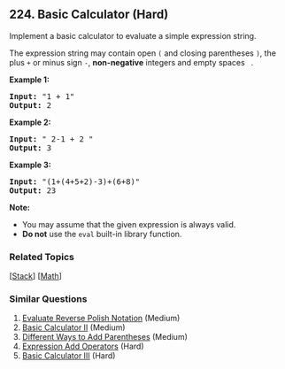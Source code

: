 <!--|This file generated by command(leetcode description); DO NOT EDIT.    |-->
<!--+----------------------------------------------------------------------+-->
<!--|@author    Openset <openset.wang@gmail.com>                           |-->
<!--|@link      https://github.com/openset                                 |-->
<!--|@home      https://github.com/openset/leetcode                        |-->
<!--+----------------------------------------------------------------------+-->

## 224. Basic Calculator (Hard)

<p>Implement a basic calculator to evaluate a simple expression string.</p>

<p>The expression string may contain open <code>(</code> and closing parentheses <code>)</code>, the plus <code>+</code> or minus sign <code>-</code>, <b>non-negative</b> integers and empty spaces <code> </code>.</p>

<p><strong>Example 1:</strong></p>

<pre>
<strong>Input:</strong> &quot;1 + 1&quot;
<strong>Output:</strong> 2
</pre>

<p><strong>Example 2:</strong></p>

<pre>
<strong>Input:</strong> &quot; 2-1 + 2 &quot;
<strong>Output:</strong> 3</pre>

<p><strong>Example 3:</strong></p>

<pre>
<strong>Input:</strong> &quot;(1+(4+5+2)-3)+(6+8)&quot;
<strong>Output:</strong> 23</pre>
<b>Note:</b>

<ul>
	<li>You may assume that the given expression is always valid.</li>
	<li><b>Do not</b> use the <code>eval</code> built-in library function.</li>
</ul>


### Related Topics
[[Stack](https://github.com/openset/leetcode/tree/master/tag/stack/README.md)] [[Math](https://github.com/openset/leetcode/tree/master/tag/math/README.md)] 

### Similar Questions
  1. [Evaluate Reverse Polish Notation](https://github.com/openset/leetcode/tree/master/problems/evaluate-reverse-polish-notation) (Medium)
  1. [Basic Calculator II](https://github.com/openset/leetcode/tree/master/problems/basic-calculator-ii) (Medium)
  1. [Different Ways to Add Parentheses](https://github.com/openset/leetcode/tree/master/problems/different-ways-to-add-parentheses) (Medium)
  1. [Expression Add Operators](https://github.com/openset/leetcode/tree/master/problems/expression-add-operators) (Hard)
  1. [Basic Calculator III](https://github.com/openset/leetcode/tree/master/problems/basic-calculator-iii) (Hard)
